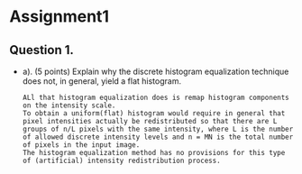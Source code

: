 # Assignment1

## Question 1. 

- a). (5 points) Explain why the discrete histogram equalization technique does not, in general, yield a flat histogram.

    ```
    ALl that histogram equalization does is remap histogram components on the intensity scale. 
    To obtain a uniform(flat) histogram would require in general that pixel intensities actually be redistributed so that there are L groups of n/L pixels with the same intensity, where L is the number of allowed discrete intensity levels and n = MN is the total number of pixels in the input image. 
    The histogram equalization method has no provisions for this type of (artificial) intensity redistribution process.
        
    ```